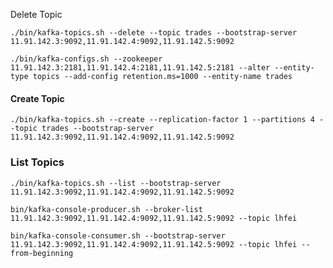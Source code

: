 Delete Topic

```shell
./bin/kafka-topics.sh --delete --topic trades --bootstrap-server 11.91.142.3:9092,11.91.142.4:9092,11.91.142.5:9092
```

```shell
./bin/kafka-configs.sh --zookeeper 11.91.142.3:2181,11.91.142.4:2181,11.91.142.5:2181 --alter --entity-type topics --add-config retention.ms=1000 --entity-name trades
```





#### Create Topic

```shell
./bin/kafka-topics.sh --create --replication-factor 1 --partitions 4 --topic trades --bootstrap-server 11.91.142.3:9092,11.91.142.4:9092,11.91.142.5:9092
```





### List Topics

```shell
./bin/kafka-topics.sh --list --bootstrap-server 11.91.142.3:9092,11.91.142.4:9092,11.91.142.5:9092
```





```shell
bin/kafka-console-producer.sh --broker-list 11.91.142.3:9092,11.91.142.4:9092,11.91.142.5:9092 --topic lhfei
```



```shell
bin/kafka-console-consumer.sh --bootstrap-server 11.91.142.3:9092,11.91.142.4:9092,11.91.142.5:9092 --topic lhfei --from-beginning
```

